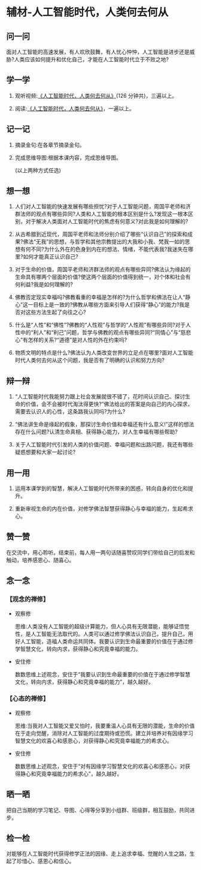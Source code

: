 # 辅材-人工智能时代，人类何去何从


## 问一问

面对人工智能的高速发展，有人欢欣鼓舞，有人忧心忡忡，人工智能是进步还是威胁?人类应该如何提升和优化自己，才能在人工智能时代立于不败之地? 

## 学一学

1. 观听视频:[《人工智能时代，人类何去何从》](https://www.youtube.com/watch?v=29Mf3UJxwkY&list=PLFOtSydP54hcFb17Jo1rMkBfESYwRPXWx)(126 分钟共)，三遍以上。 

2. 阅读:[《人工智能时代，人类何去何从》](.)，一遍以上。

## 记一记

1. 摘录金句:在各章节摘录金句。

2. 完成思维导图:根据本课内容，完成思维导图。

   (以上两种方式任选)

## 想一想

1. 人们对人工智能的快速发展有哪些担忧?对于人工智能问题，周国平老师和济群法师的观点有哪些异同?人类和人工智能的根本区别是什么?发现这一根本区别，对于解决人类面对人工智能时代的焦虑有何意义?对此我是如何理解的?

2. 从古希腊到近现代，周国平老师和法师分别介绍了哪些“认识自己”的探索和成果?佛法“无我”的思想，与哲学和其他宗教提出的大我和小我、梵我一如的思想有何不同?为什么外在的色身到内在的想法、情绪，不能代表我?我迷失在哪里?如何才能真正认识自己?

3. 对于生命的价值，周国平老师和济群法师的观点有哪些异同?佛法认为缘起的生命具有哪两个层面的价值?使这两个层面的价值得到统一，对个体和社会有何利益?我是如何理解的?

4. 佛教否定现实幸福吗?佛教看重的幸福是怎样的?为什么哲学和佛法在让人“静心”这一目标上是一致的?佛教从哪些方面来引导人们获得“静心”的能力?我是否对这些方法生起了向往之心?

5. 什么是“人性”和“佛性”?佛教的“人性观”与哲学的“人性观”有哪些异同?对于人性中的“利人”和“利己”问题，哲学与佛教的观点有哪些异同?“同情心”与“慈悲心”有怎样的关系?“道德”是对人性的外在约束吗?

6. 物质文明的特点是什么?佛法认为人类改变世界的立足点在哪里?面对人工智能时代人类何去何从这个问题，我是否有了明确的认识和努力方向?

## 辩一辩

1. “人工智能时代我能努力跟上社会发展就很不错了，花时间认识自己、探讨生命的价值，会不会被时代淘汰得更快?”佛法给出的答案是向自己的内心探求，需要去认识人的心性，这条路我认同吗?为什么?

2. “佛法讲生命是缘起的假象，那探讨生命价值和幸福还有什么意义!”这样的想法存在什么问题?认清生命真相、获得静心能力，对人生幸福有哪些帮助?

3. 关于人工智能时代引发的人类的价值问题、幸福问题和出路问题，我还有哪些疑惑想要和大家一起讨论?

## 用一用

1. 运用本课学到的智慧，解决人工智能时代所带来的困惑，转向自身的优化和提升。

2. 重新审视生命的内在价值，对修学佛法智慧获得静心与幸福的能力，生起希求心。

## 赞一赞

在交流中，用心聆听。结束前，每人用一两句话随喜赞叹同学们带给自己的启发和触动，培养感恩心、随喜心。

## 念一念

### 【观念的禅修】

- 观察修

  思维:人类没有人工智能的超级计算能力，但人心具有无限潜能，能够证悟觉性，是人工智能无法取代的。人类可以通过修学佛法认识自己，提升自己，用好人工智能，造福人类命运共同体。我要认识到生命最重要的价值在于通过修学智慧文化，转向内求，获得静心和究竟幸福的能力。

- 安住修

  数数思维上述观念，安住于“我要认识到生命最重要的价值在于通过修学智慧文化，转向内求，获得静心和究竟幸福的能力”，越久越好。

### 【心态的禅修】

- 观察修

  思维:当我对人工智能又爱又怕时，我要重温人心具有无限的潜能，生命的价值在于走向觉醒，消除对人工智能的过度期待或恐慌。建立并培养对有因缘学习智慧文化的欢喜心和感恩心，对获得静心和究竟幸福能力的希求心。

- 安住修

  数数思维上述观念，安住于“对有因缘学习智慧文化的欢喜心和感恩心，对获得静心和究竟幸福能力的希求心”，越久越好。

## 晒一晒

把自己当期的学习笔记、导图、心得等分享到小组群、班级群，相互鼓励，共同进步。

## 检一检

对能够在人工智能时代获得修学正法的因缘、走上追求幸福、觉醒的人生之路，生起了珍惜心、感恩心和信心。
